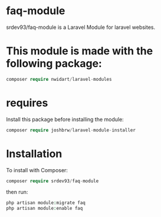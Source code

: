 # faq-module
srdev93/faq-module is a Laravel Module for laravel websites.

# This module is made with the following package:
```php
composer require nwidart/laravel-modules
```

# requires
Install this package before installing the module:
```php
composer require joshbrw/laravel-module-installer
```

# Installation
To install with Composer:
```php
composer require srdev93/faq-module
```

then run:
```php
php artisan module:migrate faq
php artisan module:enable faq
```
